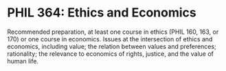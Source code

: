 # PHIL 364: Ethics and Economics

Recommended preparation, at least one course in ethics (PHIL 160, 163, or 170) or one course in economics. Issues at the intersection of ethics and economics, including value; the relation between values and preferences; rationality; the relevance to economics of rights, justice, and the value of human life.